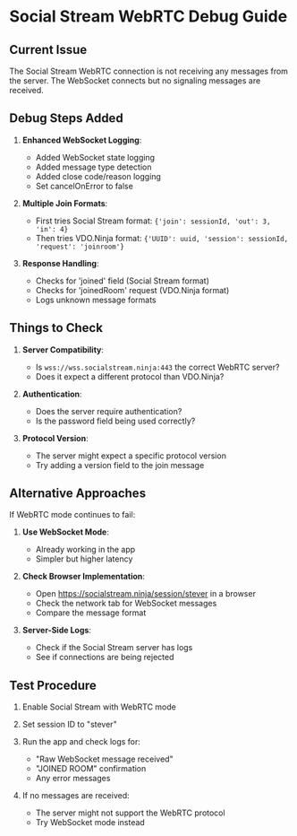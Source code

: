 # Social Stream WebRTC Debug Guide

## Current Issue
The Social Stream WebRTC connection is not receiving any messages from the server. The WebSocket connects but no signaling messages are received.

## Debug Steps Added

1. **Enhanced WebSocket Logging**:
   - Added WebSocket state logging
   - Added message type detection
   - Added close code/reason logging
   - Set cancelOnError to false

2. **Multiple Join Formats**:
   - First tries Social Stream format: `{'join': sessionId, 'out': 3, 'in': 4}`
   - Then tries VDO.Ninja format: `{'UUID': uuid, 'session': sessionId, 'request': 'joinroom'}`

3. **Response Handling**:
   - Checks for 'joined' field (Social Stream format)
   - Checks for 'joinedRoom' request (VDO.Ninja format)
   - Logs unknown message formats

## Things to Check

1. **Server Compatibility**:
   - Is `wss://wss.socialstream.ninja:443` the correct WebRTC server?
   - Does it expect a different protocol than VDO.Ninja?

2. **Authentication**:
   - Does the server require authentication?
   - Is the password field being used correctly?

3. **Protocol Version**:
   - The server might expect a specific protocol version
   - Try adding a version field to the join message

## Alternative Approaches

If WebRTC mode continues to fail:

1. **Use WebSocket Mode**: 
   - Already working in the app
   - Simpler but higher latency

2. **Check Browser Implementation**:
   - Open https://socialstream.ninja/session/stever in a browser
   - Check the network tab for WebSocket messages
   - Compare the message format

3. **Server-Side Logs**:
   - Check if the Social Stream server has logs
   - See if connections are being rejected

## Test Procedure

1. Enable Social Stream with WebRTC mode
2. Set session ID to "stever"
3. Run the app and check logs for:
   - "Raw WebSocket message received"
   - "JOINED ROOM" confirmation
   - Any error messages

4. If no messages are received:
   - The server might not support the WebRTC protocol
   - Try WebSocket mode instead